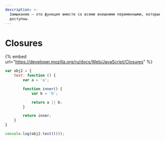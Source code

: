 ```yaml
---
description: >-
  Замыкание – это функция вместе со всеми внешними переменными, которые ей
  доступны.
---
```


# Closures

{% embed url="https://developer.mozilla.org/ru/docs/Web/JavaScript/Closures" %}



```javascript
var obj2 = {
	test: function () {
		var a = 'a';

		function inner() {
			var b = 'b';

			return a || b;
		}

		return inner;
	}
}

console.log(obj2.test()());
```

